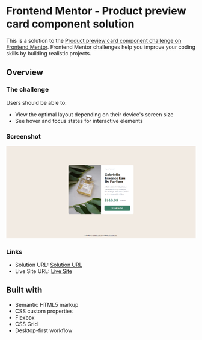 # Frontend Mentor - Product preview card component solution

This is a solution to the [Product preview card component challenge on Frontend Mentor](https://www.frontendmentor.io/challenges/product-preview-card-component-GO7UmttRfa). Frontend Mentor challenges help you improve your coding skills by building realistic projects. 

## Overview

### The challenge

Users should be able to:

- View the optimal layout depending on their device's screen size
- See hover and focus states for interactive elements

### Screenshot

![](./screenshot.png)

### Links

- Solution URL: [Solution URL](https://www.frontendmentor.io/solutions/responsive-product-preview-card-1HWyGx5fBw)
- Live Site URL: [Live Site](https://yudiwdynto.github.io/product-preview-card/)

## Built with

- Semantic HTML5 markup
- CSS custom properties
- Flexbox
- CSS Grid
- Desktop-first workflow